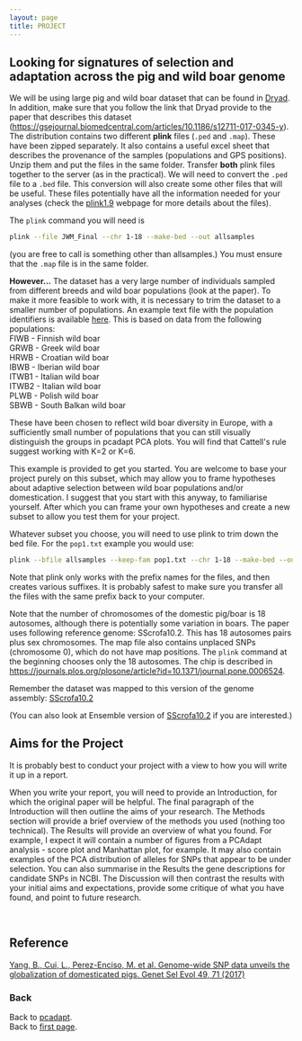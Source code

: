 ```yaml
---
layout: page
title: PROJECT
---
```


## Looking for signatures of selection and adaptation across the pig and wild boar genome


We will be using large pig and wild boar dataset that can be found in [Dryad](https://datadryad.org/stash/dataset/doi:10.5061/dryad.30tk6). In addition, make sure that you follow the link that Dryad provide to the paper that describes this dataset (https://gsejournal.biomedcentral.com/articles/10.1186/s12711-017-0345-y). The distribution contains two different **plink** files (```.ped``` and ```.map```). These have been zipped separately. It also contains a useful excel sheet that describes the provenance of the samples (populations and GPS positions). Unzip them and put the files in the same  folder. Transfer **both** plink files together to the server (as in the practical). We will need to convert the ```.ped``` file to a ```.bed``` file. This conversion will also create some other files that will be useful.  These files potentially have all the information needed for your analyses (check the [plink1.9](https://www.cog-genomics.org/plink/1.9/formats) webpage for more details about the files).

The ```plink``` command you will need is 
```sh
plink --file JWM_Final --chr 1-18 --make-bed --out allsamples
```
(you are free to call is something other than allsamples.) You must ensure that the ```.map``` file is in the same folder.

**However...** The dataset has a very large number of individuals sampled from different breeds and wild boar populations (look at the paper). To make it more feasible to work with, it is necessary to trim the dataset to a smaller number of populations. An example text file with the population identifiers is available [here](../data/pop1.txt). This is based on data from the following populations:  
FIWB - Finnish wild boar <br/>
GRWB - Greek wild boar <br/>
HRWB - Croatian wild boar <br/>
IBWB - Iberian wild boar <br/>
ITWB1 - Italian wild boar <br/>
ITWB2 - Italian wild boar <br/>
PLWB - Polish wild boar <br/>
SBWB  - South Balkan wild boar <br/>


These have been chosen to reflect wild boar  diversity in Europe, with a sufficiently small number of populations that you can  still visually distinguish the groups in pcadapt PCA plots. You will find that Cattell's rule suggest working with K=2 or K=6.

This example is provided to get you started. You are welcome to base your project purely on this subset, which may allow you to frame hypotheses about adaptive selection between wild boar populations  and/or domestication. I suggest  that you start with this anyway, to familiarise  yourself. After which you can  frame your own hypotheses and create a new subset to allow you test them for your project.

Whatever subset you choose, you will need to use plink to trim down the  bed file. For the ```pop1.txt``` example you would use:
```sh
plink --bfile allsamples --keep-fam pop1.txt --chr 1-18 --make-bed --out final
```

Note that plink only works with the prefix names for the files, and then creates various suffixes. It is probably safest to make sure you transfer all  the files with the same prefix back to your computer. 

Note that the number of chromosomes of the domestic pig/boar is 18 autosomes, although there is  potentially some variation  in boars. The paper uses following reference genome: SScrofa10.2. This has 18 autosomes pairs plus sex chromosomes. The map  file also  contains unplaced SNPs (chromosome 0), which do  not have map positions. The ```plink``` command at the beginning chooses only the 18 autosomes. The chip is described in https://journals.plos.org/plosone/article?id=10.1371/journal.pone.0006524. 

Remember the dataset was mapped to this version of the genome assembly:
[SScrofa10.2](https://www.ncbi.nlm.nih.gov/genome/gdv/browser/genome/?id=GCF_000003025.5)

(You can also look at Ensemble version of [SScrofa10.2](https://may2017.archive.ensembl.org/Sus_scrofa/Info/Index) if you are interested.)


## Aims for the Project

It is probably best to conduct your project with a view to how you will write it up in a report.

When you write your report, you will need to provide an Introduction, for which the original paper will be helpful. The final paragraph of the Introduction will then outline the aims of your research. The Methods section will provide a brief overview of the methods you used (nothing too technical). The Results will provide an overview of what you found. For example, I expect it will contain a number of figures from a PCAdapt analysis - score plot and Manhattan plot, for example. It may also contain examples of the PCA distribution of alleles for SNPs that appear to be under selection. You can also summarise in the Results the gene descriptions for candidate SNPs in NCBI. The Discussion will then contrast the results with your initial aims and expectations, provide some critique of what you have found, and point to future research. 

<br/>



## Reference

[Yang, B., Cui, L., Perez-Enciso, M. et al. Genome-wide SNP data unveils the globalization of domesticated pigs. Genet Sel Evol 49, 71 (2017)]( https://doi.org/10.1186/s12711-017-0345-y )
<br/>

### Back

Back to [pcadapt](./PCadapt.md).   
Back to [first page](../index.md).

